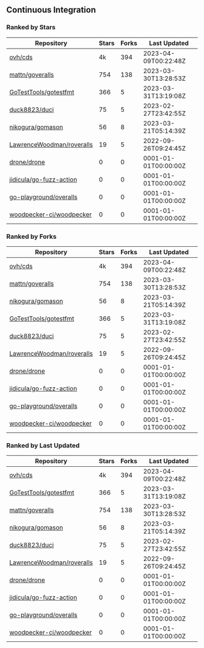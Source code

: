 ## Continuous Integration

### Ranked by Stars

| Repository | Stars | Forks | Last Updated |
|------------|-------|-------|--------------|
| [ovh/cds](https://github.com/ovh/cds) | 4k | 394 | 2023-04-09T00:22:48Z |
| [mattn/goveralls](https://github.com/mattn/goveralls) | 754 | 138 | 2023-03-30T13:28:53Z |
| [GoTestTools/gotestfmt](https://github.com/GoTestTools/gotestfmt) | 366 | 5 | 2023-03-31T13:19:08Z |
| [duck8823/duci](https://github.com/duck8823/duci) | 75 | 5 | 2023-02-27T23:42:55Z |
| [nikogura/gomason](https://github.com/nikogura/gomason) | 56 | 8 | 2023-03-21T05:14:39Z |
| [LawrenceWoodman/roveralls](https://github.com/LawrenceWoodman/roveralls) | 19 | 5 | 2022-09-26T09:24:45Z |
| [drone/drone](https://github.com/drone/drone) | 0 | 0 | 0001-01-01T00:00:00Z |
| [jidicula/go-fuzz-action](https://github.com/jidicula/go-fuzz-action) | 0 | 0 | 0001-01-01T00:00:00Z |
| [go-playground/overalls](https://github.com/go-playground/overalls) | 0 | 0 | 0001-01-01T00:00:00Z |
| [woodpecker-ci/woodpecker](https://github.com/woodpecker-ci/woodpecker) | 0 | 0 | 0001-01-01T00:00:00Z |

### Ranked by Forks

| Repository | Stars | Forks | Last Updated |
|------------|-------|-------|--------------|
| [ovh/cds](https://github.com/ovh/cds) | 4k | 394 | 2023-04-09T00:22:48Z |
| [mattn/goveralls](https://github.com/mattn/goveralls) | 754 | 138 | 2023-03-30T13:28:53Z |
| [nikogura/gomason](https://github.com/nikogura/gomason) | 56 | 8 | 2023-03-21T05:14:39Z |
| [GoTestTools/gotestfmt](https://github.com/GoTestTools/gotestfmt) | 366 | 5 | 2023-03-31T13:19:08Z |
| [duck8823/duci](https://github.com/duck8823/duci) | 75 | 5 | 2023-02-27T23:42:55Z |
| [LawrenceWoodman/roveralls](https://github.com/LawrenceWoodman/roveralls) | 19 | 5 | 2022-09-26T09:24:45Z |
| [drone/drone](https://github.com/drone/drone) | 0 | 0 | 0001-01-01T00:00:00Z |
| [jidicula/go-fuzz-action](https://github.com/jidicula/go-fuzz-action) | 0 | 0 | 0001-01-01T00:00:00Z |
| [go-playground/overalls](https://github.com/go-playground/overalls) | 0 | 0 | 0001-01-01T00:00:00Z |
| [woodpecker-ci/woodpecker](https://github.com/woodpecker-ci/woodpecker) | 0 | 0 | 0001-01-01T00:00:00Z |

### Ranked by Last Updated

| Repository | Stars | Forks | Last Updated |
|------------|-------|-------|--------------|
| [ovh/cds](https://github.com/ovh/cds) | 4k | 394 | 2023-04-09T00:22:48Z |
| [GoTestTools/gotestfmt](https://github.com/GoTestTools/gotestfmt) | 366 | 5 | 2023-03-31T13:19:08Z |
| [mattn/goveralls](https://github.com/mattn/goveralls) | 754 | 138 | 2023-03-30T13:28:53Z |
| [nikogura/gomason](https://github.com/nikogura/gomason) | 56 | 8 | 2023-03-21T05:14:39Z |
| [duck8823/duci](https://github.com/duck8823/duci) | 75 | 5 | 2023-02-27T23:42:55Z |
| [LawrenceWoodman/roveralls](https://github.com/LawrenceWoodman/roveralls) | 19 | 5 | 2022-09-26T09:24:45Z |
| [drone/drone](https://github.com/drone/drone) | 0 | 0 | 0001-01-01T00:00:00Z |
| [jidicula/go-fuzz-action](https://github.com/jidicula/go-fuzz-action) | 0 | 0 | 0001-01-01T00:00:00Z |
| [go-playground/overalls](https://github.com/go-playground/overalls) | 0 | 0 | 0001-01-01T00:00:00Z |
| [woodpecker-ci/woodpecker](https://github.com/woodpecker-ci/woodpecker) | 0 | 0 | 0001-01-01T00:00:00Z |

